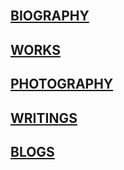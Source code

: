 <br>

## [BIOGRAPHY](https://tianshu-z.github.io/BIOGRAPHY/)

## [WORKS](https://tianshu-z.github.io/WORKS/)

## [PHOTOGRAPHY](https://tianshu-z.github.io/PHOTOHRAPHY/)

## [WRITINGS](https://tianshu-z.github.io/WRITINGS/)

## [BLOGS](https://tianshu-z.github.io/BLOGS/)
